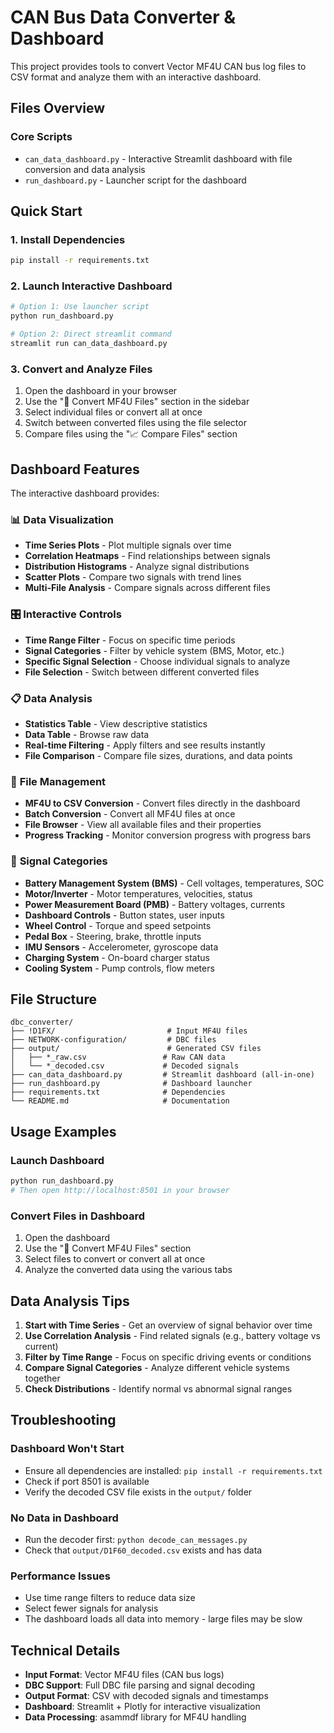 # CAN Bus Data Converter & Dashboard

This project provides tools to convert Vector MF4U CAN bus log files to CSV format and analyze them with an interactive dashboard.

## Files Overview

### Core Scripts
- `can_data_dashboard.py` - Interactive Streamlit dashboard with file conversion and data analysis
- `run_dashboard.py` - Launcher script for the dashboard

## Quick Start

### 1. Install Dependencies
```bash
pip install -r requirements.txt
```

### 2. Launch Interactive Dashboard
```bash
# Option 1: Use launcher script
python run_dashboard.py

# Option 2: Direct streamlit command
streamlit run can_data_dashboard.py
```

### 3. Convert and Analyze Files
1. Open the dashboard in your browser
2. Use the "🔄 Convert MF4U Files" section in the sidebar
3. Select individual files or convert all at once
4. Switch between converted files using the file selector
5. Compare files using the "📈 Compare Files" section

## Dashboard Features

The interactive dashboard provides:

### 📊 **Data Visualization**
- **Time Series Plots** - Plot multiple signals over time
- **Correlation Heatmaps** - Find relationships between signals
- **Distribution Histograms** - Analyze signal distributions
- **Scatter Plots** - Compare two signals with trend lines
- **Multi-File Analysis** - Compare signals across different files

### 🎛️ **Interactive Controls**
- **Time Range Filter** - Focus on specific time periods
- **Signal Categories** - Filter by vehicle system (BMS, Motor, etc.)
- **Specific Signal Selection** - Choose individual signals to analyze
- **File Selection** - Switch between different converted files

### 📋 **Data Analysis**
- **Statistics Table** - View descriptive statistics
- **Data Table** - Browse raw data
- **Real-time Filtering** - Apply filters and see results instantly
- **File Comparison** - Compare file sizes, durations, and data points

### 🔄 **File Management**
- **MF4U to CSV Conversion** - Convert files directly in the dashboard
- **Batch Conversion** - Convert all MF4U files at once
- **File Browser** - View all available files and their properties
- **Progress Tracking** - Monitor conversion progress with progress bars

### 🚗 **Signal Categories**
- **Battery Management System (BMS)** - Cell voltages, temperatures, SOC
- **Motor/Inverter** - Motor temperatures, velocities, status
- **Power Measurement Board (PMB)** - Battery voltages, currents
- **Dashboard Controls** - Button states, user inputs
- **Wheel Control** - Torque and speed setpoints
- **Pedal Box** - Steering, brake, throttle inputs
- **IMU Sensors** - Accelerometer, gyroscope data
- **Charging System** - On-board charger status
- **Cooling System** - Pump controls, flow meters

## File Structure

```
dbc_converter/
├── !D1FX/                         # Input MF4U files
├── NETWORK-configuration/         # DBC files
├── output/                        # Generated CSV files
│   ├── *_raw.csv                 # Raw CAN data
│   └── *_decoded.csv             # Decoded signals
├── can_data_dashboard.py         # Streamlit dashboard (all-in-one)
├── run_dashboard.py              # Dashboard launcher
├── requirements.txt              # Dependencies
└── README.md                     # Documentation
```

## Usage Examples

### Launch Dashboard
```bash
python run_dashboard.py
# Then open http://localhost:8501 in your browser
```

### Convert Files in Dashboard
1. Open the dashboard
2. Use the "🔄 Convert MF4U Files" section
3. Select files to convert or convert all at once
4. Analyze the converted data using the various tabs

## Data Analysis Tips

1. **Start with Time Series** - Get an overview of signal behavior over time
2. **Use Correlation Analysis** - Find related signals (e.g., battery voltage vs current)
3. **Filter by Time Range** - Focus on specific driving events or conditions
4. **Compare Signal Categories** - Analyze different vehicle systems together
5. **Check Distributions** - Identify normal vs abnormal signal ranges

## Troubleshooting

### Dashboard Won't Start
- Ensure all dependencies are installed: `pip install -r requirements.txt`
- Check if port 8501 is available
- Verify the decoded CSV file exists in the `output/` folder

### No Data in Dashboard
- Run the decoder first: `python decode_can_messages.py`
- Check that `output/D1F60_decoded.csv` exists and has data

### Performance Issues
- Use time range filters to reduce data size
- Select fewer signals for analysis
- The dashboard loads all data into memory - large files may be slow

## Technical Details

- **Input Format**: Vector MF4U files (CAN bus logs)
- **DBC Support**: Full DBC file parsing and signal decoding
- **Output Format**: CSV with decoded signals and timestamps
- **Dashboard**: Streamlit + Plotly for interactive visualization
- **Data Processing**: asammdf library for MF4U handling
